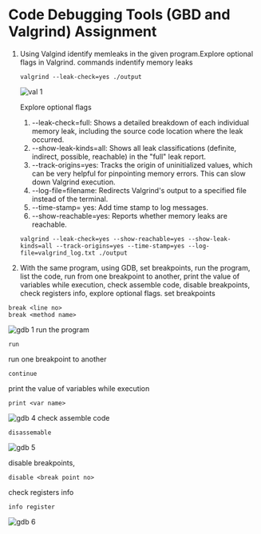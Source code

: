 # Code Debugging Tools (GBD and Valgrind) Assignment
1) Using Valgind identify memleaks in the given program.Explore optional flags in Valgrind.
   commands
   indentify memory leaks
   ```
   valgrind --leak-check=yes ./output
   ```
   ![val 1](https://github.com/Sharath15eUR/0xAQ/assets/88236255/88107b49-84fd-45e7-88d1-23315ede64f9)

   Explore optional flags
   1) --leak-check=full: Shows a detailed breakdown of each individual memory leak, including the source code location where the leak occurred.
   2) --show-leak-kinds=all: Shows all leak classifications (definite, indirect, possible, reachable) in the "full" leak report.
   3) --track-origins=yes: Tracks the origin of uninitialized values, which can be very helpful for pinpointing memory errors. This can slow down Valgrind execution.
   4) --log-file=filename: Redirects Valgrind's output to a specified file instead of the terminal.
   5) --time-stamp= yes: Add time stamp to log messages.
   6) --show-reachable=yes: Reports whether memory leaks are reachable. 
   ```
   valgrind --leak-check=yes --show-reachable=yes --show-leak-kinds=all --track-origins=yes --time-stamp=yes --log-file=valgrind_log.txt ./output
   ```

2) With the same program, using GDB, set breakpoints, run the program, list the code, run from one breakpoint to another, print the value of variables while execution, check assemble code, disable breakpoints, check registers info, explore optional flags.
set breakpoints
```
break <line no>
break <method name>
```
![gdb 1](https://github.com/Sharath15eUR/0xAQ/assets/88236255/acfab059-7812-4973-871d-7c76005c0e5e)
run the program
```
run
```
run one breakpoint to another 
```
continue
```
print the value of variables while execution
```
print <var name>
```
![gdb 4](https://github.com/Sharath15eUR/0xAQ/assets/88236255/ebfa86ca-255a-4b68-893e-d59a3270e628)
check assemble code
```
disassemable
```
![gdb 5](https://github.com/Sharath15eUR/0xAQ/assets/88236255/a86be25a-2cae-456c-b162-add0833534c4)

disable breakpoints, 
```
disable <break point no>
```
check registers info
```
info register
```
![gdb 6](https://github.com/Sharath15eUR/0xAQ/assets/88236255/55126820-cd66-432a-95f7-01e02bdc1ea8)



